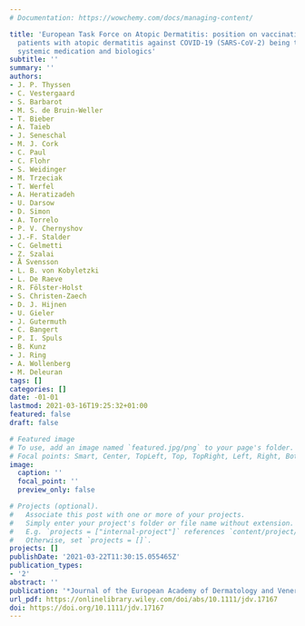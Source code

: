 ```yaml
---
# Documentation: https://wowchemy.com/docs/managing-content/

title: 'European Task Force on Atopic Dermatitis: position on vaccination of adult
  patients with atopic dermatitis against COVID-19 (SARS-CoV-2) being treated with
  systemic medication and biologics'
subtitle: ''
summary: ''
authors:
- J. P. Thyssen
- C. Vestergaard
- S. Barbarot
- M. S. de Bruin‐Weller
- T. Bieber
- A. Taieb
- J. Seneschal
- M. J. Cork
- C. Paul
- C. Flohr
- S. Weidinger
- M. Trzeciak
- T. Werfel
- A. Heratizadeh
- U. Darsow
- D. Simon
- A. Torrelo
- P. V. Chernyshov
- J.-F. Stalder
- C. Gelmetti
- Z. Szalai
- Å Svensson
- L. B. von Kobyletzki
- L. De Raeve
- R. Fölster‐Holst
- S. Christen‐Zaech
- D. J. Hijnen
- U. Gieler
- J. Gutermuth
- C. Bangert
- P. I. Spuls
- B. Kunz
- J. Ring
- A. Wollenberg
- M. Deleuran
tags: []
categories: []
date: -01-01
lastmod: 2021-03-16T19:25:32+01:00
featured: false
draft: false

# Featured image
# To use, add an image named `featured.jpg/png` to your page's folder.
# Focal points: Smart, Center, TopLeft, Top, TopRight, Left, Right, BottomLeft, Bottom, BottomRight.
image:
  caption: ''
  focal_point: ''
  preview_only: false

# Projects (optional).
#   Associate this post with one or more of your projects.
#   Simply enter your project's folder or file name without extension.
#   E.g. `projects = ["internal-project"]` references `content/project/deep-learning/index.md`.
#   Otherwise, set `projects = []`.
projects: []
publishDate: '2021-03-22T11:30:15.055465Z'
publication_types:
- '2'
abstract: ''
publication: '*Journal of the European Academy of Dermatology and Venereology*'
url_pdf: https://onlinelibrary.wiley.com/doi/abs/10.1111/jdv.17167
doi: https://doi.org/10.1111/jdv.17167
---
```

